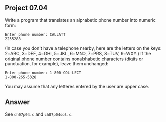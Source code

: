 ## Project 07.04
Write a program that translates an alphabetic phone number into numeric form:
```
Enter phone number: CALLATT
2255288
```
(In case you don't have a telephone nearby, here are the letters on the keys: 2=ABC, 3=DEF, 4=GHI, 5=JKL, 6=MNO, 7=PRS, 8=TUV, 9=WXY.) If the original phone number contains nonalphabetic characters (digits or punctuation, for example), leave them unchanged:
```
Enter phone number: 1-800-COL-LECT
1-800-265-5328
```
You may assume that any letteres entered by the user are upper case.

## Answer
See ```ch07p04.c``` and ```ch07p04sol.c```.

